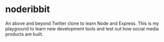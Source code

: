 # noderibbit
An above and beyond Twitter clone to learn Node and Express. This is my playground to learn new development tools and test out how social media products are built.
